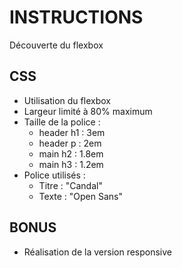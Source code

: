# INSTRUCTIONS
Découverte du flexbox

## CSS
- Utilisation du flexbox
- Largeur limité à 80% maximum
- Taille de la police :
    - header h1 : 3em
    - header p : 2em
    - main h2 : 1.8em
    - main h3 : 1.2em
- Police utilisés :
    - Titre : "Candal"
    - Texte : "Open Sans"
## BONUS
- Réalisation de la version responsive

